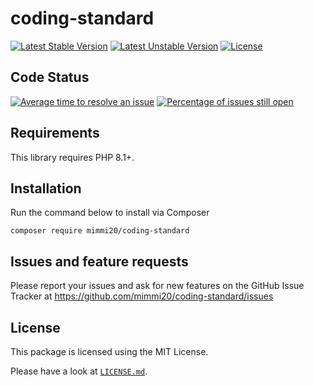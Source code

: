 # coding-standard

[![Latest Stable Version](https://poser.pugx.org/mimmi20/coding-standard/v/stable?format=flat-square)](https://packagist.org/packages/mimmi20/coding-standard)
[![Latest Unstable Version](https://poser.pugx.org/mimmi20/coding-standard/v/unstable?format=flat-square)](https://packagist.org/packages/mimmi20/coding-standard)
[![License](https://poser.pugx.org/mimmi20/coding-standard/license?format=flat-square)](https://packagist.org/packages/mimmi20/coding-standard)

## Code Status

[![Average time to resolve an issue](http://isitmaintained.com/badge/resolution/mimmi20/coding-standard.svg)](http://isitmaintained.com/project/mimmi20/coding-standard "Average time to resolve an issue")
[![Percentage of issues still open](http://isitmaintained.com/badge/open/mimmi20/coding-standard.svg)](http://isitmaintained.com/project/mimmi20/coding-standard "Percentage of issues still open")

## Requirements

This library requires PHP 8.1+.

## Installation

Run the command below to install via Composer

```shell
composer require mimmi20/coding-standard
```

## Issues and feature requests

Please report your issues and ask for new features on the GitHub Issue Tracker
at https://github.com/mimmi20/coding-standard/issues

## License

This package is licensed using the MIT License.

Please have a look at [`LICENSE.md`](LICENSE.md).
